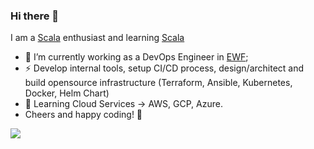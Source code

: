 ### Hi there 👋

I am a [Scala](https://www.scala-lang.org/) enthusiast and learning [Scala](https://www.youtube.com/devinsideyou)

- 🔭 I’m currently working as a DevOps Engineer in [EWF](https://github.com/energywebfoundation); 
- ⚡ Develop internal tools, setup CI/CD process, design/architect and build opensource infrastructure (Terraform, Ansible, Kubernetes, Docker, Helm Chart)
- 🌱 Learning Cloud Services -> AWS, GCP, Azure.
- Cheers and happy coding! 👋

<a href="https://github.com/anuraghazra/github-readme-stats">
  <img align="center" src="https://github-readme-stats.vercel.app/api?username=royki&count_private=true&show_icons=true&theme=blueberry" />
</a>
<br>
<!-- 
<a href="https://github.com/anuraghazra/github-readme-stats">
  <img align="center" src="https://github-readme-stats.vercel.app/api/top-langs/?username=royki&layout=compact&theme=blueberry" />
</a>
-->

<!--
**royki/royki** is a ✨ _special_ ✨ repository because its `README.md` (this file) appears on your GitHub profile.

Here are some ideas to get you started:

- 🔭 I’m currently working on ...
- 🌱 I’m currently learning ...
- 👯 I’m looking to collaborate on ...
- 🤔 I’m looking for help with ...
- 💬 Ask me about ...
- 📫 How to reach me: ...
- 😄 Pronouns: ...
- ⚡ Fun fact: ...
-->
